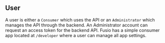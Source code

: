 
## User

A user is either a `Consumer` which uses the API or an `Administrator` which 
manages the API through the backend. An Administrator account can request an 
access token for the backend API. Fusio has a simple consumer app located
at `/developer` where a user can manage all app settings.
